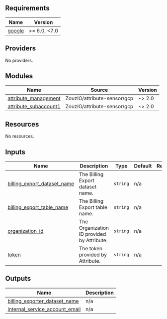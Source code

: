<!-- BEGIN_TF_DOCS -->
## Requirements

| Name | Version |
|------|---------|
| <a name="requirement_google"></a> [google](#requirement\_google) | >= 6.0, <7.0 |

## Providers

No providers.

## Modules

| Name | Source | Version |
|------|--------|---------|
| <a name="module_attribute_management"></a> [attribute\_management](#module\_attribute\_management) | ZouzIO/attribute-sensor/gcp | ~> 2.0 |
| <a name="module_attribute_subaccount1"></a> [attribute\_subaccount1](#module\_attribute\_subaccount1) | ZouzIO/attribute-sensor/gcp | ~> 2.0 |

## Resources

No resources.

## Inputs

| Name | Description | Type | Default | Required |
|------|-------------|------|---------|:--------:|
| <a name="input_billing_export_dataset_name"></a> [billing\_export\_dataset\_name](#input\_billing\_export\_dataset\_name) | The Billing Export dataset name. | `string` | n/a | yes |
| <a name="input_billing_export_table_name"></a> [billing\_export\_table\_name](#input\_billing\_export\_table\_name) | The Billing Export table name. | `string` | n/a | yes |
| <a name="input_organization_id"></a> [organization\_id](#input\_organization\_id) | The Organization ID provided by Attribute. | `string` | n/a | yes |
| <a name="input_token"></a> [token](#input\_token) | The token provided by Attribute. | `string` | n/a | yes |

## Outputs

| Name | Description |
|------|-------------|
| <a name="output_billing_exporter_dataset_name"></a> [billing\_exporter\_dataset\_name](#output\_billing\_exporter\_dataset\_name) | n/a |
| <a name="output_internal_service_account_email"></a> [internal\_service\_account\_email](#output\_internal\_service\_account\_email) | n/a |
<!-- END_TF_DOCS -->